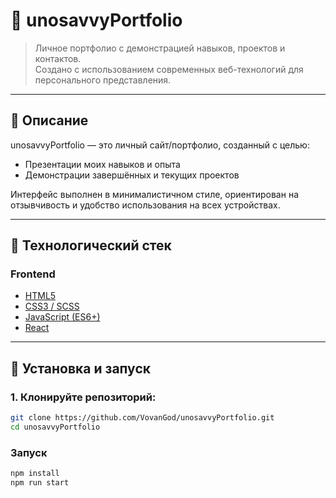 # 🎨 unosavvyPortfolio

> Личное портфолио с демонстрацией навыков, проектов и контактов.  
Создано с использованием современных веб-технологий для персонального представления.

---

## 🧾 Описание

unosavvyPortfolio — это личный сайт/портфолио, созданный с целью:
- Презентации моих навыков и опыта
- Демонстрации завершённых и текущих проектов

Интерфейс выполнен в минималистичном стиле, ориентирован на отзывчивость и удобство использования на всех устройствах.

---

## 🔧 Технологический стек

### Frontend
- [HTML5](https://developer.mozilla.org/ru/docs/Web/Guide/HTML/HTML5)
- [CSS3 / SCSS](https://sass-lang.com/)
- [JavaScript (ES6+)](https://developer.mozilla.org/ru/docs/Web/JavaScript)
- [React](https://react.dev/)

---

## 🚀 Установка и запуск

### 1. Клонируйте репозиторий:
```bash
git clone https://github.com/VovanGod/unosavvyPortfolio.git
cd unosavvyPortfolio
```

### Запуск
```bash
npm install
npm run start
```
